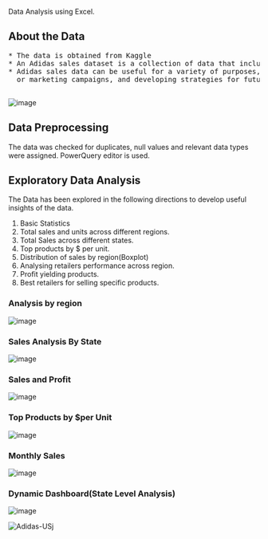 Data Analysis using Excel. 

## About the Data	

<pre>
* The data is obtained from Kaggle 
* An Adidas sales dataset is a collection of data that includes information on the sales of Adidas products.
* Adidas sales data can be useful for a variety of purposes, such as analyzing sales trends, identifying successful products 
  or marketing campaigns, and developing strategies for future sales. 
	
</pre>

![image](https://github.com/pooja614/Data-Analytics/assets/69869583/b73efd3b-fe5b-49b3-a22e-be399c041c94)

## Data Preprocessing 
The data was checked for duplicates, null values and relevant data types were assigned. 
PowerQuery editor is used. 

## Exploratory Data Analysis
The Data has been explored in the following directions to develop useful insights of the data. 
1. Basic Statistics
2. Total sales and units across different regions.
3. Total Sales across different states.
4. Top products by $ per unit.
5. Distribution of sales by region(Boxplot)
6. Analysing retailers performance across region.
7. Profit yielding products.
8. Best retailers for selling specific products.  

### Analysis by region 
![image](https://github.com/pooja614/Data-Analytics/assets/69869583/0499f2b8-91e5-4203-be14-3a035e4ab452)
### Sales Analysis By State
![image](https://github.com/pooja614/Data-Analytics/assets/69869583/69b5c11a-71b7-4c2e-9628-1b8465fcd2f4) 

### Sales and Profit 
![image](https://github.com/pooja614/Data-Analytics/assets/69869583/8d5f5141-a252-4f1f-9572-b9252cabbc73)

### Top Products by $per Unit
![image](https://github.com/pooja614/Data-Analytics/assets/69869583/c703500a-db68-4d63-985c-b2469b4dba58) 

### Monthly Sales
![image](https://github.com/pooja614/Data-Analytics/assets/69869583/179b322b-ae1f-4e40-83fd-9fb8d2e149f3) 

### Dynamic Dashboard(State Level Analysis)
![image](https://github.com/pooja614/Data-Analytics/assets/69869583/e3cae992-aae0-4b3f-94c1-bff13ad4c3fb) 

![Adidas-USj](https://github.com/pooja614/Data-Analytics/assets/69869583/7ff1cd7a-490a-44ab-bb1b-85ff910ec7e9)


